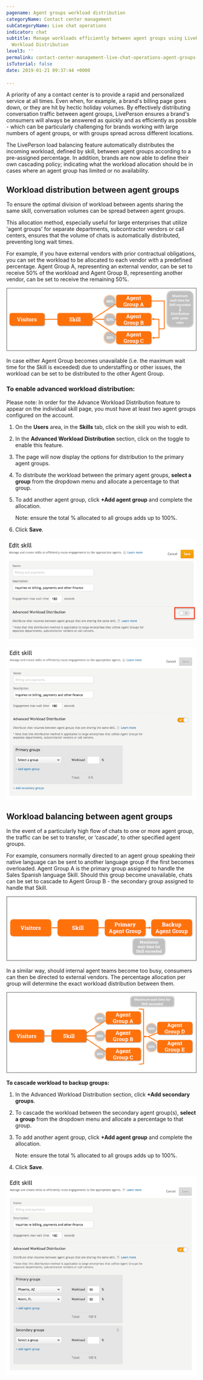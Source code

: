 ```yaml
---
pagename: Agent groups workload distribution
categoryName: Contact center management
subCategoryName: Live chat operations
indicator: chat
subtitle: Manage workloads efficiently between agent groups using LivePerson's Advanced
  Workload Distribution
level3: ''
permalink: contact-center-management-live-chat-operations-agent-groups-workload-distribution.html
isTutorial: false
date: 2019-01-21 09:37:44 +0000

---
```

A priority of any a contact center is to provide a rapid and personalized service at all times. Even when, for example, a brand's billing page goes down, or they are hit by hectic holiday volumes. By effectively distributing conversation traffic between agent groups, LivePerson ensures a brand's consumers will always be answered as quickly and as efficiently as possible - which can be particularly challenging for brands working with large numbers of agent groups, or with groups spread across different locations.

The LivePerson load balancing feature automatically distributes the incoming workload, defined by skill, between agent groups according to a pre-assigned percentage. In addition, brands are now able to define their own cascading policy; indicating what the workload allocation should be in cases where an agent group has limited or no availability.

## **Workload distribution between agent groups**

To ensure the optimal division of workload between agents sharing the same skill, conversation volumes can be spread between agent groups.

This allocation method, especially useful for large enterprises that utilize 'agent groups' for separate departments, subcontractor vendors or call centers, ensures that the volume of chats is automatically distributed, preventing long wait times.

For example, if you have external vendors with prior contractual obligations, you can set the workload to be allocated to each vendor with a predefined percentage. Agent Group A, representing an external vendor, can be set to receive 50% of the workload and Agent Group B, representing another vendor, can be set to receive the remaining 50%.

![](/img/workload-distribution-between-agent-groups-1.png)

In case either Agent Group becomes unavailable (i.e. the maximum wait time for the Skill is exceeded) due to understaffing or other issues, the workload can be set to be distributed to the other Agent Group.

### **To enable advanced workload distribution:**

Please note: In order for the Advance Workload Distribution feature to appear on the individual skill page, you must have at least two agent groups configured on the account.

1. On the **Users** area, in the **Skills** tab, click on the skill you wish to edit.
2. In the **Advanced Workload Distribution** section, click on the toggle to enable this feature.
3. The page will now display the options for distribution to the primary agent groups.
4. To distribute the workload between the primary agent groups, **select a group** from the dropdown menu and allocate a percentage to that group.
5. To add another agent group, click **+Add agent group** and complete the allocation.

	Note: ensure the total % allocated to all groups adds up to 100%.

6. Click **Save**.

![](/img/workload-distribution-between-agent-groups-2.png)

![](/img/workload-distribution-between-agent-groups-3.png)

## **Workload balancing between agent groups**

In the event of a particularly high flow of chats to one or more agent group, the traffic can be set to transfer, or ‘cascade’, to other specified agent groups.

For example, consumers normally directed to an agent group speaking their native language can be sent to another language group if the first becomes overloaded. Agent Group A is the primary group assigned to handle the Sales Spanish language Skill. Should this group become unavailable, chats can be set to cascade to Agent Group B - the secondary group assigned to handle that Skill.

![](/img/workload-distribution-between-agent-groups-4.png)

In a similar way, should internal agent teams become too busy, consumers can then be directed to external vendors. The percentage allocation per group will determine the exact workload distribution between them.

![](/img/workload-distribution-between-agent-groups-5.png)

**To cascade workload to backup groups:**

1. In the Advanced Workload Distribution section, click **+Add secondary groups**.
2. To cascade the workload between the secondary agent group(s), **select a group** from the dropdown menu and allocate a percentage to that group.
3. To add another agent group, click **+Add agent group** and complete the allocation.

	Note: ensure the total % allocated to all groups adds up to 100%.

4. Click **Save**.

![](/img/workload-distribution-between-agent-groups-6.png)
